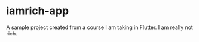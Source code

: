 # iamrich-app

A sample project created from a course I am taking in Flutter.
I am really not rich.
